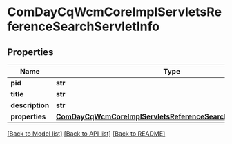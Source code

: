 # ComDayCqWcmCoreImplServletsReferenceSearchServletInfo

## Properties
Name | Type | Description | Notes
------------ | ------------- | ------------- | -------------
**pid** | **str** |  | [optional] 
**title** | **str** |  | [optional] 
**description** | **str** |  | [optional] 
**properties** | [**ComDayCqWcmCoreImplServletsReferenceSearchServletProperties**](ComDayCqWcmCoreImplServletsReferenceSearchServletProperties.md) |  | [optional] 

[[Back to Model list]](../README.md#documentation-for-models) [[Back to API list]](../README.md#documentation-for-api-endpoints) [[Back to README]](../README.md)


